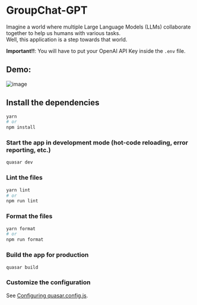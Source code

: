 # GroupChat-GPT

Imagine a world where multiple Large Language Models (LLMs) collaborate together to help us humans with various tasks.  
Well, this application is a step towards that world.

**Important!!**: You will have to put your OpenAI API Key inside the `.env` file.

## Demo:

![image](https://user-images.githubusercontent.com/14914491/209240281-566cc8ce-aaee-4405-8efc-28750f288b64.png)

## Install the dependencies

```bash
yarn
# or
npm install
```

### Start the app in development mode (hot-code reloading, error reporting, etc.)

```bash
quasar dev
```

### Lint the files

```bash
yarn lint
# or
npm run lint
```

### Format the files

```bash
yarn format
# or
npm run format
```

### Build the app for production

```bash
quasar build
```

### Customize the configuration

See [Configuring quasar.config.js](https://v2.quasar.dev/quasar-cli-vite/quasar-config-js).
